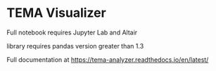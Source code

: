 # TEMA Visualizer

Full notebook requires Jupyter Lab and Altair

library requires pandas version greater than 1.3

Full documentation at https://tema-analyzer.readthedocs.io/en/latest/

